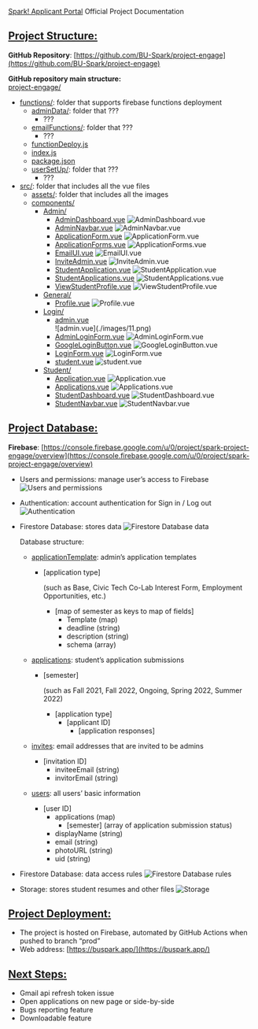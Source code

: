 [Spark! Applicant Portal](https://buspark.app/) Official Project Documentation

## **<span style="text-decoration:underline;">Project Structure:</span>**

**GitHub Repository**: [https://github.com/BU-Spark/project-engage](https://github.com/BU-Spark/project-engage)

**GitHub repository main structure:** \
<span style="text-decoration:underline;">project-engage/</span>

- <span style="text-decoration:underline;">functions/</span>: folder that supports firebase functions deployment
  - <span style="text-decoration:underline;">adminData/</span>: folder that ???
    - ???
  - <span style="text-decoration:underline;">emailFunctions/</span>: folder that ???
    - ???
  - <span style="text-decoration:underline;">functionDeploy.js</span>
  - <span style="text-decoration:underline;">index.js</span>
  - <span style="text-decoration:underline;">package.json</span>
  - <span style="text-decoration:underline;">userSetUp/</span>: folder that ???
    - ???
- <span style="text-decoration:underline;">src/</span>: folder that includes all the vue files
  - <span style="text-decoration:underline;">assets/</span>: folder that includes all the images
  - <span style="text-decoration:underline;">components/</span>
    - <span style="text-decoration:underline;">Admin/</span>
      - <span style="text-decoration:underline;">AdminDashboard.vue</span>
        ![AdminDashboard.vue](./images/1.png)
      - <span style="text-decoration:underline;">AdminNavbar.vue</span>
        ![AdminNavbar.vue](./images/2.png)
      - <span style="text-decoration:underline;">ApplicationForm.vue</span>
        ![ApplicationForm.vue](./images/3.png)
      - <span style="text-decoration:underline;">ApplicationForms.vue</span>
        ![ApplicationForms.vue](./images/4.png)
      - <span style="text-decoration:underline;">EmailUI.vue</span>
        ![EmailUI.vue](./images/5.png)
      - <span style="text-decoration:underline;">InviteAdmin.vue</span>
        ![InviteAdmin.vue](./images/6.png)
      - <span style="text-decoration:underline;">StudentApplication.vue</span>
        ![StudentApplication.vue](./images/7.png)
      - <span style="text-decoration:underline;">StudentApplications.vue</span>
        ![StudentApplications.vue](./images/8.png)
      - <span style="text-decoration:underline;">ViewStudentProfile.vue</span>
        ![ViewStudentProfile.vue](./images/9.png)
    - <span style="text-decoration:underline;">General/</span>
      - <span style="text-decoration:underline;">Profile.vue</span>
        ![Profile.vue](./images/10.png)
    - <span style="text-decoration:underline;">Login/</span>
      - <span style="text-decoration:underline;">admin.vue</span>
        <div></div>
        ![admin.vue](./images/11.png)
      - <span style="text-decoration:underline;">AdminLoginForm.vue</span>
        ![AdminLoginForm.vue](./images/12.png)
      - <span style="text-decoration:underline;">GoogleLoginButton.vue</span>
        ![GoogleLoginButton.vue](./images/13.png)
      - <span style="text-decoration:underline;">LoginForm.vue</span>
        ![LoginForm.vue](./images/14.png)
      - <span style="text-decoration:underline;">student.vue</span>
        ![student.vue](./images/15.png)
    - <span style="text-decoration:underline;">Student/</span>
      - <span style="text-decoration:underline;">Application.vue</span>
        ![Application.vue](./images/16.png)
      - <span style="text-decoration:underline;">Applications.vue</span>
        ![Applications.vue](./images/17.png)
      - <span style="text-decoration:underline;">StudentDashboard.vue</span>
        ![StudentDashboard.vue](./images/17.png)
      - <span style="text-decoration:underline;">StudentNavbar.vue</span>
        ![StudentNavbar.vue](./images/19.png)


## **<span style="text-decoration:underline;">Project Database:</span>**

**Firebase**: [https://console.firebase.google.com/u/0/project/spark-project-engage/overview](https://console.firebase.google.com/u/0/project/spark-project-engage/overview)

- Users and permissions: manage user’s access to Firebase
![Users and permissions](./images/20.png)

- Authentication: account authentication for Sign in / Log out
![Authentication](./images/21.png)

- Firestore Database: stores data
![Firestore Database data](./images/22.png)

    Database structure:

    * <span style="text-decoration:underline;">applicationTemplate</span>: admin’s application templates
        * [application type]

            (such as Base, Civic Tech Co-Lab Interest Form, Employment Opportunities, etc.)
            
            * [map of semester as keys to map of fields]
                * Template (map)
                *	deadline (string)
                *	description (string)
                *	schema (array)

    * <span style="text-decoration:underline;">applications</span>: student’s application submissions
        * [semester]

            (such as Fall 2021, Fall 2022, Ongoing, Spring 2022, Summer 2022)

            * [application type]
                * [applicant ID]
                    * [application responses]
    * <span style="text-decoration:underline;">invites</span>: email addresses that are invited to be admins
        * [invitation ID]
            * inviteeEmail (string)
            * invitorEmail (string)
    * <span style="text-decoration:underline;">users</span>: all users’ basic information
        * [user ID]
            * applications (map)
                * [semester] (array of application submission status)
            * displayName (string)
            * email (string)
            * photoURL (string)
            * uid (string)

- Firestore Database: data access rules
![Firestore Database rules](./images/23.png)

- Storage: stores student resumes and other files
![Storage](./images/24.png)

## **<span style="text-decoration:underline;">Project Deployment:</span>**

- The project is hosted on Firebase, automated by GitHub Actions when pushed to branch “prod”
- Web address: [https://buspark.app/](https://buspark.app/)

## **<span style="text-decoration:underline;">Next Steps:</span>**

- Gmail api refresh token issue
- Open applications on new page or side-by-side
- Bugs reporting feature
- Downloadable feature
